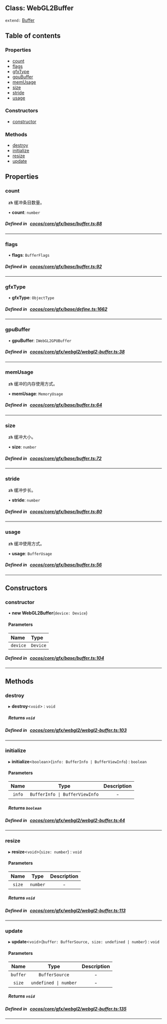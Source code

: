 
## Class: WebGL2Buffer


`extend:`
[Buffer](docs/zh/gfx/Class/Buffer.md)









<div class="table-of-content">
<h2>Table of contents</h2>


### Properties

- [ count](#count)
- [ flags](#flags)
- [ gfxType](#gfxType)
- [ gpuBuffer](#gpuBuffer)
- [ memUsage](#memUsage)
- [ size](#size)
- [ stride](#stride)
- [ usage](#usage)

### Constructors

- [ constructor](#constructor)

### Methods

- [ destroy](#destroy)
- [ initialize](#initialize)
- [ resize](#resize)
- [ update](#update)
</div>

## Properties


### count
<div style="margin-left: 10px;">



**`zh`** 缓冲条目数量。





•  **count**:
 ``number`` 
</div>

##### Defined in &nbsp;   [cocos/core/gfx/base/buffer.ts:88](https://github.com/cocos-creator/engine/blob/c7bf6b8a9/cocos/core/gfx/base/buffer.ts#L88)&nbsp;


___


### flags
<div style="margin-left: 10px;">




•  **flags**:
 ``BufferFlags`` 
</div>

##### Defined in &nbsp;   [cocos/core/gfx/base/buffer.ts:92](https://github.com/cocos-creator/engine/blob/c7bf6b8a9/cocos/core/gfx/base/buffer.ts#L92)&nbsp;


___


### gfxType
<div style="margin-left: 10px;">




•  **gfxType**:
 ``ObjectType`` 
</div>

##### Defined in &nbsp;   [cocos/core/gfx/base/define.ts:1662](https://github.com/cocos-creator/engine/blob/c7bf6b8a9/cocos/core/gfx/base/define.ts#L1662)&nbsp;


___


### gpuBuffer
<div style="margin-left: 10px;">




•  **gpuBuffer**:
 ``IWebGL2GPUBuffer`` 
</div>

##### Defined in &nbsp;   [cocos/core/gfx/webgl2/webgl2-buffer.ts:38](https://github.com/cocos-creator/engine/blob/c7bf6b8a9/cocos/core/gfx/webgl2/webgl2-buffer.ts#L38)&nbsp;


___


### memUsage
<div style="margin-left: 10px;">



**`zh`** 缓冲的内存使用方式。





•  **memUsage**:
 ``MemoryUsage`` 
</div>

##### Defined in &nbsp;   [cocos/core/gfx/base/buffer.ts:64](https://github.com/cocos-creator/engine/blob/c7bf6b8a9/cocos/core/gfx/base/buffer.ts#L64)&nbsp;


___


### size
<div style="margin-left: 10px;">



**`zh`** 缓冲大小。





•  **size**:
 ``number`` 
</div>

##### Defined in &nbsp;   [cocos/core/gfx/base/buffer.ts:72](https://github.com/cocos-creator/engine/blob/c7bf6b8a9/cocos/core/gfx/base/buffer.ts#L72)&nbsp;


___


### stride
<div style="margin-left: 10px;">



**`zh`** 缓冲步长。





•  **stride**:
 ``number`` 
</div>

##### Defined in &nbsp;   [cocos/core/gfx/base/buffer.ts:80](https://github.com/cocos-creator/engine/blob/c7bf6b8a9/cocos/core/gfx/base/buffer.ts#L80)&nbsp;


___


### usage
<div style="margin-left: 10px;">



**`zh`** 缓冲使用方式。





•  **usage**:
 ``BufferUsage`` 
</div>

##### Defined in &nbsp;   [cocos/core/gfx/base/buffer.ts:56](https://github.com/cocos-creator/engine/blob/c7bf6b8a9/cocos/core/gfx/base/buffer.ts#L56)&nbsp;


___

<!---->
## Constructors


### constructor
<div style="margin-left: 10px;">

• **new WebGL2Buffer**(`device: Device`)

#### Parameters

| Name | Type |
| :------ | :------ |
| `device` | `Device` |
</div>

##### Defined in &nbsp;   [cocos/core/gfx/base/buffer.ts:104](https://github.com/cocos-creator/engine/blob/c7bf6b8a9/cocos/core/gfx/base/buffer.ts#L104)&nbsp;


---

<!---->
## Methods

### destroy

<div style="margin-left: 10px;">

▸   **destroy**<`void`\> : `void`




##### Returns `void`
</div>

##### Defined in &nbsp;   [cocos/core/gfx/webgl2/webgl2-buffer.ts:103](https://github.com/cocos-creator/engine/blob/c7bf6b8a9/cocos/core/gfx/webgl2/webgl2-buffer.ts#L103)&nbsp;
___
### initialize

<div style="margin-left: 10px;">

▸   **initialize**<`boolean`\>(`info: BufferInfo | BufferViewInfo`) : `boolean`



#### Parameters

| Name | Type | Description |
| :------: | :------: | :------: |
| `info` | `BufferInfo \| BufferViewInfo` | - |


##### Returns `boolean`
</div>

##### Defined in &nbsp;   [cocos/core/gfx/webgl2/webgl2-buffer.ts:44](https://github.com/cocos-creator/engine/blob/c7bf6b8a9/cocos/core/gfx/webgl2/webgl2-buffer.ts#L44)&nbsp;
___
### resize

<div style="margin-left: 10px;">

▸   **resize**<`void`\>(`size: number`) : `void`



#### Parameters

| Name | Type | Description |
| :------: | :------: | :------: |
| `size` | `number` | - |


##### Returns `void`
</div>

##### Defined in &nbsp;   [cocos/core/gfx/webgl2/webgl2-buffer.ts:113](https://github.com/cocos-creator/engine/blob/c7bf6b8a9/cocos/core/gfx/webgl2/webgl2-buffer.ts#L113)&nbsp;
___
### update

<div style="margin-left: 10px;">

▸   **update**<`void`\>(`buffer: BufferSource, size: undefined | number`) : `void`



#### Parameters

| Name | Type | Description |
| :------: | :------: | :------: |
| `buffer` | `BufferSource` | - |
| `size` | `undefined \| number` | - |


##### Returns `void`
</div>

##### Defined in &nbsp;   [cocos/core/gfx/webgl2/webgl2-buffer.ts:135](https://github.com/cocos-creator/engine/blob/c7bf6b8a9/cocos/core/gfx/webgl2/webgl2-buffer.ts#L135)&nbsp;
___
<!---->




